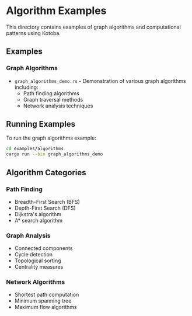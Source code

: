 # Algorithm Examples

This directory contains examples of graph algorithms and computational patterns using Kotoba.

## Examples

### Graph Algorithms
- `graph_algorithms_demo.rs` - Demonstration of various graph algorithms including:
  - Path finding algorithms
  - Graph traversal methods
  - Network analysis techniques

## Running Examples

To run the graph algorithms example:

```bash
cd examples/algorithms
cargo run --bin graph_algorithms_demo
```

## Algorithm Categories

### Path Finding
- Breadth-First Search (BFS)
- Depth-First Search (DFS)
- Dijkstra's algorithm
- A* search algorithm

### Graph Analysis
- Connected components
- Cycle detection
- Topological sorting
- Centrality measures

### Network Algorithms
- Shortest path computation
- Minimum spanning tree
- Maximum flow algorithms
